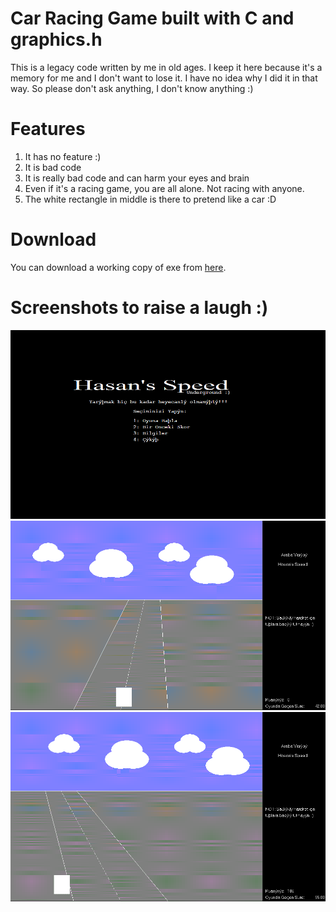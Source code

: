 # Car Racing Game built with C and graphics.h
This is a legacy code written by me in old ages. I keep it here because it's a memory for me and I don't want to lose it. I have no idea why I did it in that way. So please don't ask anything, I don't know anything :)

# Features
1. It has no feature :)
2. It is bad code
3. It is really bad code and can harm your eyes and brain
4. Even if it's a racing game, you are all alone. Not racing with anyone.
5. The white rectangle in middle is there to pretend like a car :D

# Download
You can download a working copy of exe from [here](https://github.com/hasangok/legacy-car-racing-game/releases).

# Screenshots to raise a laugh :)
![](https://raw.githubusercontent.com/hasangok/legacy-car-racing-game/master/screenshot1.gif)
![](https://raw.githubusercontent.com/hasangok/legacy-car-racing-game/master/screenshot2.gif)
![](https://raw.githubusercontent.com/hasangok/legacy-car-racing-game/master/screenshot3.gif)